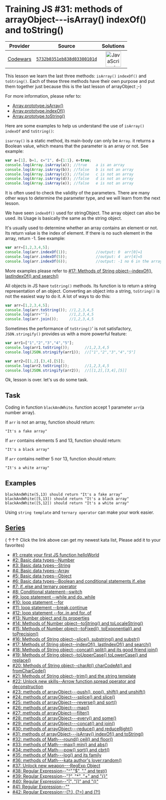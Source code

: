 [_metadata_:generated]: - "true"

# Training JS #31: methods of arrayObject---isArray() indexOf() and toString()

<!-- INFO TABLE BEGIN -->

| Provider                                        | Source                                                                               | Solutions                                                                                                                                                    |
| :---------------------------------------------: | :----------------------------------------------------------------------------------: | :----------------------------------------------------------------------------------------------------------------------------------------------------------: |
| [Codewars](../../../docs/providers/Codewars.md) | [`5732b0351eb838d03300101d`](https://www.codewars.com/kata/5732b0351eb838d03300101d) | [<img src="https://res.cloudinary.com/rascaltwo/image/upload/v1631924076/javascript_ehszr7.svg" alt="JavaScript" title="JavaScript" width="50" />](solve.js) |

<!-- INFO TABLE END -->

This lesson we learn the last three methods: ```isArray()``` ```indexOf()``` and ```toString()```. Each of these three methods have their own purpose and put them together just because this is the last lesson of arrayObject ;-)

For more information, please refer to: 

- [Array.prototype.isArray()](https://developer.mozilla.org/en-US/docs/Web/JavaScript/Reference/Global_Objects/Array/isArray)
- [Array.prototype.indexOf()](https://developer.mozilla.org/en-US/docs/Web/JavaScript/Reference/Global_Objects/Array/indexOf) 
- [Array.prototype.toString()](https://developer.mozilla.org/en-US/docs/Web/JavaScript/Reference/Global_Objects/Array/toString) 

Here are some examples to help us understand the use of ```isArray()```  ```indexOf``` and ```toString()```:

```isarray()``` is a static method, its main-body can only be ```Array```. it returns a Boolean value, which means that the parameter is an array or not. See example:
```javascript
var a=[1], b=1, c="1", d={1:1}, e=true;
console.log(Array.isArray(a)); //true    a is an array
console.log(Array.isArray(b)); //false   b is not an array
console.log(Array.isArray(c)); //false   c is not an array
console.log(Array.isArray(d)); //false   d is not an array
console.log(Array.isArray(e)); //false   e is not an array
```
It is often used to check the validity of the parameters. There are many other ways to determine the parameter type, and we will learn from the next lesson.

We have seen ```indexOf()``` used for stringObject. The array object can also be used. its Usage is basically the same as the string object.

It's usually used to determine whether an array contains an element or not. Its return value is the index of element. If there is no such element in the array, return -1. See example:
```javascript
var arr=[1,2,3,4,5];
console.log(arr.indexOf(1));             //output: 0  arr[0]=1
console.log(arr.indexOf(5));             //output: 4  arr[4]=5
console.log(arr.indexOf(6));             //output: -1 no 6 in the array
```

More examples please refer to [#17: Methods of String object--indexOf(), lastIndexOf() and search()](http://www.codewars.com/kata/57277a31e5e51450a4000010)

All objects in JS have ```toString()``` methods. Its function is to return a string representation of an object. Converting an object into a string, ```toString()``` is not the easiest way to do it. A lot of ways to do this: 
```javascript
var arr=[1,2,3,4,5];
console.log(arr.toString()); //1,2,3,4,5
console.log(arr+"");         //1,2,3,4,5
console.log(arr.join());     //1,2,3,4,5
```
Sometimes the performance of ```toString()```' is not satisfactory, ```JSON.stringify()``` provides us with a more powerful feature:
```javascript
var arr1=["1","2","3","4","5"];
console.log(arr1.toString());       //1,2,3,4,5
console.log(JSON.stringify(arr1));  //["1","2","3","4","5"]

var arr2=[[1,2],[3,4],[5]];
console.log(arr2.toString());       //1,2,3,4,5
console.log(JSON.stringify(arr2));  //[[1,2],[3,4],[5]]
```

Ok, lesson is over. let's us do some task.

## Task

Coding in function ```blackAndWhite```. function accept 1 parameter ```arr```(a number array). 
    
If ```arr``` is not an array, function should return:
```
"It's a fake array"
```
If ```arr``` contains elements 5 and 13, function should return:
```
"It's a black array"
```

If `arr` contains neither 5 nor 13, function should return:
```
"It's a white array"
```
   

## Examples

```
blackAndWhite(5,13) should return "It's a fake array"
blackAndWhite([5,13]) should return "It's a black array"
blackAndWhite([5,12]) should return "It's a white array" 
```

Using ```string template``` and ```ternary operator``` can make your work easier.

## [Series](http://github.com/myjinxin2015/Katas-list-of-Training-JS-series)

( ↑↑↑ Click the link above can get my newest kata list, Please add it to your favorites)

 - [#1: create your first JS function helloWorld](http://www.codewars.com/kata/571ec274b1c8d4a61c0000c8)
 - [#2: Basic data types--Number](http://www.codewars.com/kata/571edd157e8954bab500032d)
 - [#3:  Basic data types--String](http://www.codewars.com/kata/571edea4b625edcb51000d8e)
 - [#4:  Basic data types--Array](http://www.codewars.com/kata/571effabb625ed9b0600107a)
 - [#5:  Basic data types--Object](http://www.codewars.com/kata/571f1eb77e8954a812000837)
 - [#6:  Basic data types--Boolean and conditional statements if..else](http://www.codewars.com/kata/571f832f07363d295d001ba8)
 - [#7:  if..else and ternary operator](http://www.codewars.com/kata/57202aefe8d6c514300001fd)
 - [#8: Conditional statement--switch](http://www.codewars.com/kata/572059afc2f4612825000d8a)
 - [#9: loop statement --while and do..while](http://www.codewars.com/kata/57216d4bcdd71175d6000560)
 - [#10: loop statement --for](http://www.codewars.com/kata/5721a78c283129e416000999)
 - [#11: loop statement --break,continue](http://www.codewars.com/kata/5721c189cdd71194c1000b9b)
 - [#12: loop statement --for..in and for..of](http://www.codewars.com/kata/5722b3f0bd5583cf44001000)
 - [#13: Number object and  its properties](http://www.codewars.com/kata/5722fd3ab7162a3a4500031f)
 - [#14: Methods of Number object--toString() and toLocaleString()](http://www.codewars.com/kata/57238ceaef9008adc7000603)
 - [#15: Methods of Number object--toFixed(), toExponential() and toPrecision()](http://www.codewars.com/kata/57256064856584bc47000611)
 - [#16: Methods of String object--slice(), substring() and substr()](http://www.codewars.com/kata/57274562c8dcebe77e001012)
 - [#17: Methods of String object--indexOf(), lastIndexOf() and search()](http://www.codewars.com/kata/57277a31e5e51450a4000010)
 - [#18: Methods of String object--concat() split() and its good friend join()](http://www.codewars.com/kata/57280481e8118511f7000ffa)
 - [#19: Methods of String object--toUpperCase() toLowerCase() and replace()](http://www.codewars.com/kata/5728203b7fc662a4c4000ef3)
 - [#20: Methods of String object--charAt() charCodeAt() and fromCharCode()](http://www.codewars.com/kata/57284d23e81185ae6200162a)
 - [#21: Methods of String object--trim() and the string template](http://www.codewars.com/kata/5729b103dd8bac11a900119e)
 - [#22: Unlock new skills--Arrow function,spread operator and deconstruction](http://www.codewars.com/kata/572ab0cfa3af384df7000ff8)
 - [#23: methods of arrayObject---push(), pop(), shift() and unshift()](http://www.codewars.com/kata/572af273a3af3836660014a1)
 - [#24: methods of arrayObject---splice() and slice()](http://www.codewars.com/kata/572cb264362806af46000793)
 - [#25: methods of arrayObject---reverse() and sort()](http://www.codewars.com/kata/572df796914b5ba27c000c90)
 - [#26: methods of arrayObject---map()](http://www.codewars.com/kata/572fdeb4380bb703fc00002c)
 - [#27: methods of arrayObject---filter()](http://www.codewars.com/kata/573023c81add650b84000429)
 - [#28: methods of arrayObject---every() and some()](http://www.codewars.com/kata/57308546bd9f0987c2000d07)
 - [#29: methods of arrayObject---concat() and join()](http://www.codewars.com/kata/5731861d05d14d6f50000626)
 - [#30: methods of arrayObject---reduce() and reduceRight()](http://www.codewars.com/kata/573156709a231dcec9000ee8)
 - [#31: methods of arrayObject---isArray() indexOf() and toString()](http://www.codewars.com/kata/5732b0351eb838d03300101d)
 - [#32: methods of Math---round() ceil() and floor()](http://www.codewars.com/kata/5732d3c9791aafb0e4001236)
 - [#33: methods of Math---max() min() and abs()](http://www.codewars.com/kata/5733d6c2d780e20173000baa)
 - [#34: methods of Math---pow() sqrt() and cbrt()](http://www.codewars.com/kata/5733f948d780e27df6000e33)
 - [#35: methods of Math---log() and its family](http://www.codewars.com/kata/57353de879ccaeb9f8000564)
 - [#36: methods of Math---kata author's lover:random()](http://www.codewars.com/kata/5735956413c2054a680009ec)
 - [#37: Unlock new weapon---RegExp Object](http://www.codewars.com/kata/5735e39313c205fe39001173)
 - [#38: Regular Expression--"^","$", "." and test()](http://www.codewars.com/kata/573975d3ac3eec695b0013e0)
 - [#39: Regular Expression--"?", "*", "+" and "{}"](http://www.codewars.com/kata/573bca07dffc1aa693000139)
 - [#40: Regular Expression--"|", "[]" and "()"](http://www.codewars.com/kata/573d11c48b97c0ad970002d4)
 - [#41: Regular Expression--"\"](http://www.codewars.com/kata/573e6831e3201f6a9b000971)
 - [#42: Regular Expression--(?:), (?=) and (?!)](http://www.codewars.com/kata/573fb9223f9793e485000453)
 

